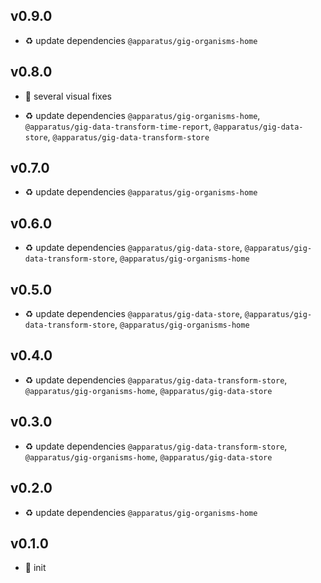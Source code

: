 ## v0.9.0

* ♻️ update dependencies `@apparatus/gig-organisms-home`

## v0.8.0

* 🐞 several visual fixes

* ♻️ update dependencies `@apparatus/gig-organisms-home`, `@apparatus/gig-data-transform-time-report`, `@apparatus/gig-data-store`, `@apparatus/gig-data-transform-store`

## v0.7.0

* ♻️ update dependencies `@apparatus/gig-organisms-home`

## v0.6.0

* ♻️ update dependencies `@apparatus/gig-data-store`, `@apparatus/gig-data-transform-store`, `@apparatus/gig-organisms-home`

## v0.5.0

* ♻️ update dependencies `@apparatus/gig-data-store`, `@apparatus/gig-data-transform-store`, `@apparatus/gig-organisms-home`

## v0.4.0

* ♻️ update dependencies `@apparatus/gig-data-transform-store`, `@apparatus/gig-organisms-home`, `@apparatus/gig-data-store`

## v0.3.0

* ♻️ update dependencies `@apparatus/gig-data-transform-store`, `@apparatus/gig-organisms-home`, `@apparatus/gig-data-store`

## v0.2.0

* ♻️ update dependencies `@apparatus/gig-organisms-home`

## v0.1.0

* 🐣 init
